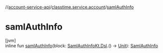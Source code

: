 //[account-service-api](../../index.md)/[classtime.service.account](index.md)/[samlAuthInfo](saml-auth-info.md)

# samlAuthInfo

[jvm]\
inline fun [samlAuthInfo](saml-auth-info.md)(block: [SamlAuthInfoKt.Dsl](-saml-auth-info-kt/-dsl/index.md).() -&gt; [Unit](https://kotlinlang.org/api/latest/jvm/stdlib/kotlin/-unit/index.html)): [SamlAuthInfo](-saml-auth-info/index.md)
